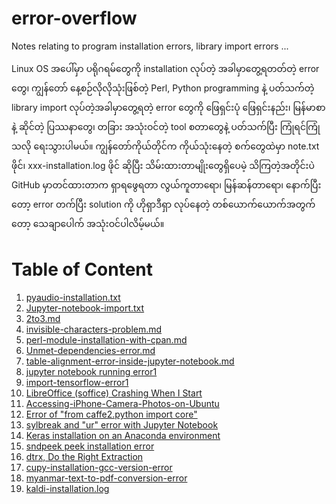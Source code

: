 # error-overflow
Notes relating to program installation errors, library import errors ...

Linux OS အပေါ်မှာ ပရိုဂရမ်တွေကို installation လုပ်တဲ့ အခါမှာတွေ့ရတတ်တဲ့ error တွေ၊ ကျွန်တော် နေ့စဉ်လိုလိုသုံးဖြစ်တဲ့ Perl, Python programming နဲ့ ပတ်သက်တဲ့ library import  လုပ်တဲ့အခါမှာတွေ့ရတဲ့ error တွေကို ဖြေရှင်းပုံ ဖြေရှင်းနည်း၊ မြန်မာစာနဲ့ ဆိုင်တဲ့ ပြဿနာတွေ၊ တခြား အသုံးဝင်တဲ့ tool စတာတွေနဲ့ ပတ်သက်ပြီး ကြုံရင်ကြုံသလို ရေးသွားပါမယ်။ ကျွန်တော်ကိုယ်တိုင်က ကိုယ်သုံးနေတဲ့ စက်တွေထဲမှာ note.txt ဖိုင်၊ xxx-installation.log ဖိုင် ဆိုပြီး သိမ်းထားတာမျိုးတွေရှိပေမဲ့ သိကြတဲ့အတိုင်းပဲ GitHub မှာတင်ထားတာက ရှာရဖွေရတာ လွယ်ကူတာရော၊ မြန်ဆန်တာရော၊ နောက်ပြီးတော့ error တက်ပြီး solution ကို ဟိုရှာဒီရှာ လုပ်နေတဲ့ တစ်ယောက်ယောက်အတွက်တော့ သေချာပေါက် အသုံးဝင်ပါလိမ့်မယ်။  

# Table of Content  

1. [pyaudio-installation.txt](https://github.com/ye-kyaw-thu/error-overflow/blob/master/pyaudio-installation.txt)
2. [Jupyter-notebook-import.txt](https://github.com/ye-kyaw-thu/error-overflow/blob/master/Jupyter-notebook-import.txt)	
3. [2to3.md](https://github.com/ye-kyaw-thu/error-overflow/blob/master/2to3.md)  
4. [invisible-characters-problem.md](https://github.com/ye-kyaw-thu/error-overflow/blob/master/invisible-characters-problem.md)
5. [perl-module-installation-with-cpan.md](https://github.com/ye-kyaw-thu/error-overflow/blob/master/perl-module-installation-with-cpan.md)
6. [Unmet-dependencies-error.md](https://github.com/ye-kyaw-thu/error-overflow/blob/master/Unmet-dependencies-error.md)
7. [table-alignment-error-inside-jupyter-notebook.md](https://github.com/ye-kyaw-thu/error-overflow/blob/master/table-alignment-error-inside-jupyter-notebook.md)
8. [jupyter notebook running error1](https://github.com/ye-kyaw-thu/error-overflow/blob/master/jupyter-notebook-running-error.md)  
9. [import-tensorflow-error1](https://github.com/ye-kyaw-thu/error-overflow/blob/master/import-tensorflow-error.md)  
10. [LibreOffice (soffice) Crashing When I Start](https://github.com/ye-kyaw-thu/error-overflow/blob/master/soffice-crashing-at-starting-time.md)
11. [Accessing-iPhone-Camera-Photos-on-Ubuntu](https://github.com/ye-kyaw-thu/error-overflow/blob/master/Accessing-iPhone-Camera-Photos-on-Ubuntu.md)  
12. [Error of "from caffe2.python import core"](https://github.com/ye-kyaw-thu/error-overflow/blob/master/error-of-importing-caffe2.md)  
13. [sylbreak and "ur" error with Jupyter Notebook](https://github.com/ye-kyaw-thu/error-overflow/blob/master/sylbreak-and-Python-ur-error-with-JupyterNotebook.ipynb)  
14. [Keras installation on an Anaconda environment](https://github.com/ye-kyaw-thu/error-overflow/blob/master/keras-installation-on-an-Anaconda-environment.md)  
15. [sndpeek peek installation error](https://github.com/ye-kyaw-thu/error-overflow/blob/master/sndpeek-installation-error.md)  
16. [dtrx, Do the Right Extraction](https://github.com/ye-kyaw-thu/error-overflow/blob/master/dtrx.md)
17. [cupy-installation-gcc-version-error](https://github.com/ye-kyaw-thu/error-overflow/blob/master/cupy-installation-gcc-version-error.md)
18. [myanmar-text-to-pdf-conversion-error](https://github.com/ye-kyaw-thu/error-overflow/blob/master/myanmar-text-to-pdf-conversion-error.md)  
19. [kaldi-installation.log](https://github.com/ye-kyaw-thu/error-overflow/blob/master/kaldi-installation.log)  



